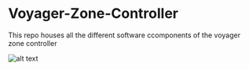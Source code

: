 # Voyager-Zone-Controller


This repo houses all the different software ccomponents of the voyager zone controller

![alt text](https://github.com/AstralPresence/Voyager-Zone-Controller/blob/cleaned/blockDiagram.jpg)
